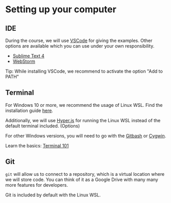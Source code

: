 # Setting up your computer

## IDE

During the course, we will use [VSCode](https://code.visualstudio.com/) for giving the examples. Other options are available which you can use under your own responsibility.

- [Sublime Text 4](https://www.sublimetext.com/)
- [WebStorm](https://www.jetbrains.com/webstorm/)

Tip: While installing VSCode, we recommend to activate the option "Add to PATH"

## Terminal

For Windows 10 or more, we recommend the usage of Linux WSL. Find the installation guide [here](./wsl_installation.md).

Additionally, we will use [Hyper.js](https://hyper.is/) for running the Linux WSL instead of the default terminal included. (Options)

For other Windows versions, you will need to go with the [Gitbash](https://www.geeksforgeeks.org/working-on-git-bash/) or [Cygwin](https://cygwin.com/install.html).

Learn the basics: [Terminal 101](./terminal_101.md)

## Git

`git` will allow us to connect to a repository, which is a virtual location where we will store code. You can think of it as a Google Drive with many many more features for developers.

Git is included by default with the Linux WSL.
